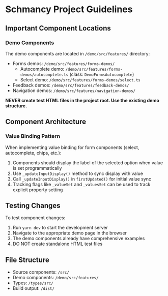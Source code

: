 # Schmancy Project Guidelines

## Important Component Locations

### Demo Components
The demo components are located in `/demo/src/features/` directory:
- Forms demos: `/demo/src/features/forms-demos/`
  - Autocomplete demo: `/demo/src/features/forms-demos/autocomplete.ts` (class: `DemoFormsAutocomplete`)
  - Select demo: `/demo/src/features/forms-demos/select.ts`
- Feedback demos: `/demo/src/features/feedback-demos/`
- Navigation demos: `/demo/src/features/navigation-demos/`

**NEVER create test HTML files in the project root. Use the existing demo structure.**

## Component Architecture

### Value Binding Pattern
When implementing value binding for form components (select, autocomplete, chips, etc.):
1. Components should display the label of the selected option when value is set programmatically
2. Use `_updateInputDisplay()` method to sync display with value
3. Call `_updateInputDisplay()` in `firstUpdated()` for initial value sync
4. Tracking flags like `_valueSet` and `_valuesSet` can be used to track explicit property setting

## Testing Changes
To test component changes:
1. Run `yarn dev` to start the development server
2. Navigate to the appropriate demo page in the browser
3. The demo components already have comprehensive examples
4. DO NOT create standalone HTML test files

## File Structure
- Source components: `/src/`
- Demo components: `/demo/src/features/`
- Types: `/types/src/`
- Build output: `/dist/`